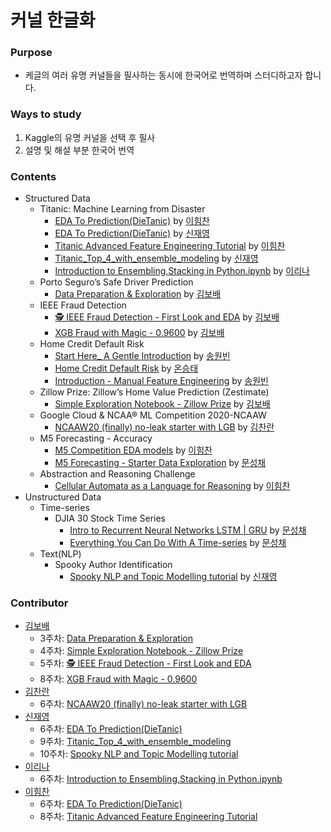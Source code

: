 # 커널 한글화

### Purpose

- 케글의 여러 유명 커널들을 필사하는 동시에 한국어로 번역하며 스터디하고자 합니다.

### Ways to study

1. Kaggle의 유명 커널을 선택 후 필사
2. 설명 및 해설 부분 한국어 번역

### Contents
- Structured Data
  - Titanic: Machine Learning from Disaster
    - [EDA To Prediction(DieTanic)](https://github.com/Just-Kaggle/labs/blob/master/4_KOR_Kernel/%5BKOR%5D_EDA%20To%20Prediction(DieTanic).ipynb) by [이힘찬](https://github.com/ssilb4)
    - [EDA To Prediction(DieTanic)](https://github.com/Just-Kaggle/labs/blob/master/4_KOR_Kernel/EDA%20To%20Prediction(DieTanic).ipynb) by [신재영](https://github.com/jyshin0926)
    - [Titanic Advanced Feature Engineering Tutorial](https://github.com/Just-Kaggle/labs/blob/master/4_KOR_Kernel/%5BKOR%5D_Titanic_Advanced_Feature_Engineering_Tutorial.ipynb) by [이힘찬](https://github.com/ssilb4)
    - [Titanic_Top_4_with_ensemble_modeling](https://github.com/Just-Kaggle/labs/blob/master/4_KOR_Kernel/%5BKOR%5D%20Titanic_Top_4_with_ensemble_modeling.ipynb) by [신재영](https://github.com/jyshin0926)
    - [Introduction to Ensembling,Stacking in Python.ipynb](https://github.com/Just-Kaggle/labs/blob/master/4_KOR_Kernel/%5BKOR%5D%20Introduction%20to%20Ensembling%2CStacking%20in%20Python.ipynb) by [이리나](https://github.com/sandartchip)
  - Porto Seguro’s Safe Driver Prediction
    - [Data Preparation & Exploration]([KOR]_Data_Preparation_&_Exploration.ipynb) by [김보배](https://github.com/KimDoubleB)
  - IEEE Fraud Detection
    - [🕵️ IEEE Fraud Detection - First Look and EDA](https://github.com/Just-Kaggle/labs/blob/master/4_KOR_Kernel/%5BKOR%5D%F0%9F%95%B5%EF%B8%8F%20IEEE%20Fraud%20Detection%20-%20First%20Look%20and%20EDA.ipynb) by [김보배](https://github.com/KimDoubleB) 
    - [XGB Fraud with Magic - 0.9600](https://github.com/Just-Kaggle/labs/blob/master/4_KOR_Kernel/%5BKOR%5D%20XGB%20Fraud%20with%20Magic%20-%200.9600.ipynb) by [김보배](https://github.com/KimDoubleB)
  - Home Credit Default Risk
    - [Start Here_ A Gentle Introduction](https://github.com/Just-Kaggle/labs/blob/master/4_KOR_Kernel/%5BKOR%5DStart%20Here_%20A%20Gentle%20Introduction.ipynb) by [송원빈](https://github.com/oneofSong)
    - [Home Credit Default Risk](home_credit_default_risk.ipynb) by [온승태](https://github.com/smylere)
    - [Introduction - Manual Feature Engineering](https://github.com/Just-Kaggle/labs/blob/master/4_KOR_Kernel/%5BKOR%5D%20Introduction%20-%20Manual%20Feature%20Engineering.ipynb) by [송원빈](https://github.com/oneofSong)
  - Zillow Prize: Zillow’s Home Value Prediction (Zestimate)
    - [Simple Exploration Notebook - Zillow Prize]([KOR]_Simple_Exploration_Notebook_ZillowPrize.ipynb) by [김보배](https://github.com/KimDoubleB)
  - Google Cloud & NCAA® ML Competition 2020-NCAAW
    - [NCAAW20 (finally) no-leak starter with LGB](https://www.kaggle.com/seriousran/ncaaw20-finally-no-leak-starter-with-lgb) by [김찬란](https://github.com/seriousran)
  - M5 Forecasting - Accuracy
    - [M5 Competition EDA models]([KOR]_m5-competition-eda-models.ipynb) by [이힘찬](https://github.com/ssilb4)
    - [M5 Forecasting - Starter Data Exploration](kor_m5-forecasting-starter-data-exploration.ipynb) by [문성채](https://github.com/powersht22)
  - Abstraction and Reasoning Challenge
    - [Cellular Automata as a Language for Reasoning]([KOR]_cellular-automata-as-a-language-for-reasoning.ipynb) by [이힘찬](https://github.com/ssilb4)
- Unstructured Data
  - Time-series
    - DJIA 30 Stock Time Series
      - [Intro to Recurrent Neural Networks LSTM | GRU](kor_intro-to-recurrent-neural-networks-lstm-gru.ipynb) by [문성채](https://github.com/powersht22)
      - [Everything You Can Do With A Time-series](kor_everything-you-can-do-with-a-time-series.ipynb) by [문성채](https://github.com/powersht22)
  - Text(NLP)
    - Spooky Author Identification
      - [Spooky NLP and Topic Modelling tutorial](https://github.com/Just-Kaggle/labs/blob/master/4_KOR_Kernel/%5BKOR%5D%20Spooky%20NLP%20and%20Topic%20Modelling%20tutorial.ipynb) by [신재영](https://github.com/jyshin0926)

### Contributor

- [김보배](https://github.com/KimDoubleB)
  - 3주차: [Data Preparation & Exploration]([KOR]_Data_Preparation_&_Exploration.ipynb)
  - 4주차: [Simple Exploration Notebook - Zillow Prize]([KOR]_Simple_Exploration_Notebook_ZillowPrize.ipynb)
  - 5주차: [🕵️ IEEE Fraud Detection - First Look and EDA](https://github.com/Just-Kaggle/labs/blob/master/4_KOR_Kernel/%5BKOR%5D%F0%9F%95%B5%EF%B8%8F%20IEEE%20Fraud%20Detection%20-%20First%20Look%20and%20EDA.ipynb)
  - 8주차: [XGB Fraud with Magic - 0.9600](https://github.com/Just-Kaggle/labs/blob/master/4_KOR_Kernel/%5BKOR%5D%20XGB%20Fraud%20with%20Magic%20-%200.9600.ipynb)
- [김찬란](https://github.com/seriousran)
  - 6주차: [NCAAW20 (finally) no-leak starter with LGB](https://www.kaggle.com/seriousran/ncaaw20-finally-no-leak-starter-with-lgb)
- [신재영](https://github.com/jyshin0926)
  - 6주차: [EDA To Prediction(DieTanic)](https://github.com/Just-Kaggle/labs/blob/master/4_KOR_Kernel/EDA%20To%20Prediction(DieTanic).ipynb)
  - 9주차: [Titanic_Top_4_with_ensemble_modeling](https://github.com/Just-Kaggle/labs/blob/master/4_KOR_Kernel/%5BKOR%5D%20Titanic_Top_4_with_ensemble_modeling.ipynb)
  - 10주차: [Spooky NLP and Topic Modelling tutorial](https://github.com/Just-Kaggle/labs/blob/master/4_KOR_Kernel/%5BKOR%5D%20Spooky%20NLP%20and%20Topic%20Modelling%20tutorial.ipynb)
- [이리나](https://github.com/sandartchip)
  - 6주차: [Introduction to Ensembling,Stacking in Python.ipynb](https://github.com/Just-Kaggle/labs/blob/master/4_KOR_Kernel/%5BKOR%5D%20Introduction%20to%20Ensembling%2CStacking%20in%20Python.ipynb)
- [이힘찬](https://github.com/ssilb4)
  - 6주차: [EDA To Prediction(DieTanic)](https://github.com/Just-Kaggle/labs/blob/master/4_KOR_Kernel/%5BKOR%5D_EDA%20To%20Prediction(DieTanic).ipynb)
  - 8주차: [Titanic Advanced Feature Engineering Tutorial](https://github.com/Just-Kaggle/labs/blob/master/4_KOR_Kernel/%5BKOR%5D_Titanic_Advanced_Feature_Engineering_Tutorial.ipynb)
